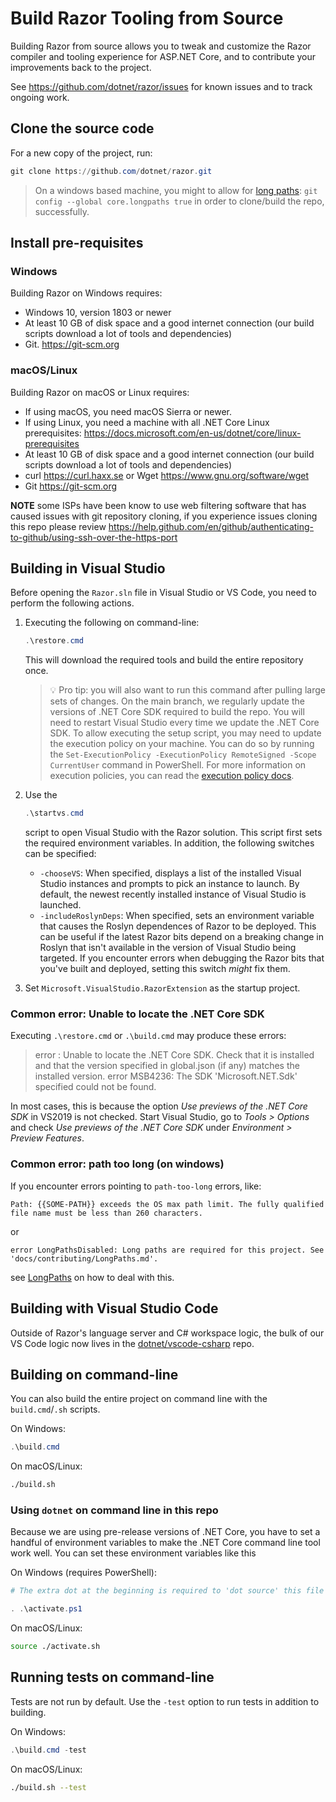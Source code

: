﻿# Build Razor Tooling from Source

Building Razor from source allows you to tweak and customize the Razor compiler and tooling experience for ASP.NET Core, and to contribute your improvements back to the project.

See <https://github.com/dotnet/razor/issues> for known issues and to track ongoing work.

## Clone the source code

For a new copy of the project, run:

```ps1
git clone https://github.com/dotnet/razor.git
```

> On a windows based machine, you might to allow for [long paths](https://stackoverflow.com/questions/22575662/filename-too-long-in-git-for-windows): `git config --global core.longpaths true` in order to clone/build the repo, successfully.

## Install pre-requisites

### Windows

Building Razor on Windows requires:

- Windows 10, version 1803 or newer
- At least 10 GB of disk space and a good internet connection (our build scripts download a lot of tools and dependencies)
- Git. <https://git-scm.org>

### macOS/Linux

Building Razor on macOS or Linux requires:

- If using macOS, you need macOS Sierra or newer.
- If using Linux, you need a machine with all .NET Core Linux prerequisites: <https://docs.microsoft.com/en-us/dotnet/core/linux-prerequisites>
- At least 10 GB of disk space and a good internet connection (our build scripts download a lot of tools and dependencies)
- curl <https://curl.haxx.se> or Wget <https://www.gnu.org/software/wget>
- Git <https://git-scm.org>

**NOTE** some ISPs have been know to use web filtering software that has caused issues with git repository cloning, if you experience issues cloning this repo please review <https://help.github.com/en/github/authenticating-to-github/using-ssh-over-the-https-port>

## Building in Visual Studio

Before opening the `Razor.sln` file in Visual Studio or VS Code, you need to perform the following actions.

1. Executing the following on command-line:

   ```ps1
   .\restore.cmd
   ```

   This will download the required tools and build the entire repository once.

   > :bulb: Pro tip: you will also want to run this command after pulling large sets of changes. On the main
   > branch, we regularly update the versions of .NET Core SDK required to build the repo.
   > You will need to restart Visual Studio every time we update the .NET Core SDK.
   > To allow executing the setup script, you may need to update the execution policy on your machine.
   > You can do so by running the `Set-ExecutionPolicy -ExecutionPolicy RemoteSigned -Scope CurrentUser` command
   > in PowerShell. For more information on execution policies, you can read the [execution policy docs](https://docs.microsoft.com/en-us/powershell/module/microsoft.powershell.security/set-executionpolicy).

2. Use the
   ```ps1
   .\startvs.cmd
   ```
   script to open Visual Studio with the Razor solution. This script first sets the required
   environment variables. In addition, the following switches can be specified:

   - `-chooseVS`: When specified, displays a list of the installed Visual Studio instances and prompts to
     pick an instance to launch. By default, the newest recently installed instance of Visual Studio is
     launched.
   - `-includeRoslynDeps`: When specified, sets an environment variable that causes the Roslyn dependences
     of Razor to be deployed. This can be useful if the latest Razor bits depend on a breaking change in
     Roslyn that isn't available in the version of Visual Studio being targeted. If you encounter errors
     when debugging the Razor bits that you've built and deployed, setting this switch _might_ fix them.

3. Set `Microsoft.VisualStudio.RazorExtension` as the startup project.

### Common error: Unable to locate the .NET Core SDK

Executing `.\restore.cmd` or `.\build.cmd` may produce these errors:

> error : Unable to locate the .NET Core SDK. Check that it is installed and that the version specified in global.json (if any) matches the installed version.
> error MSB4236: The SDK 'Microsoft.NET.Sdk' specified could not be found.

In most cases, this is because the option _Use previews of the .NET Core SDK_ in VS2019 is not checked. Start Visual Studio, go to _Tools > Options_ and check _Use previews of the .NET Core SDK_ under _Environment > Preview Features_.

### Common error: path too long (on windows)
If you encounter errors pointing to `path-too-long` errors, like:
```
Path: {{SOME-PATH}} exceeds the OS max path limit. The fully qualified file name must be less than 260 characters.
```
or
```
error LongPathsDisabled: Long paths are required for this project. See 'docs/contributing/LongPaths.md'.
```
see [LongPaths](LongPaths.md) on how to deal with this.

## Building with Visual Studio Code

Outside of Razor's language server and C# workspace logic, the bulk of our VS Code logic now lives in the [dotnet/vscode-csharp](https://github.com/dotnet/vscode-csharp) repo.

## Building on command-line

You can also build the entire project on command line with the `build.cmd`/`.sh` scripts.

On Windows:

```ps1
.\build.cmd
```

On macOS/Linux:

```bash
./build.sh
```

### Using `dotnet` on command line in this repo

Because we are using pre-release versions of .NET Core, you have to set a handful of environment variables
to make the .NET Core command line tool work well. You can set these environment variables like this

On Windows (requires PowerShell):

```ps1
# The extra dot at the beginning is required to 'dot source' this file into the right scope.

. .\activate.ps1
```

On macOS/Linux:

```bash
source ./activate.sh
```

## Running tests on command-line

Tests are not run by default. Use the `-test` option to run tests in addition to building.

On Windows:

```ps1
.\build.cmd -test
```

On macOS/Linux:

```bash
./build.sh --test
```
